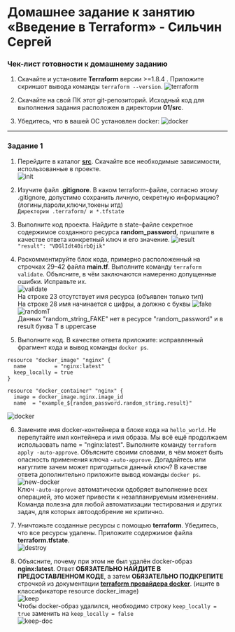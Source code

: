 # Домашнее задание к занятию «Введение в Terraform» - Сильчин Сергей

### Чек-лист готовности к домашнему заданию

1. Скачайте и установите **Terraform** версии >=1.8.4 . Приложите скриншот вывода команды ```terraform --version```.
 ![terraform](https://github.com/user-attachments/assets/0cba7260-446f-405a-8057-b8b5fa1c974a)

2. Скачайте на свой ПК этот git-репозиторий. Исходный код для выполнения задания расположен в директории **01/src**.
3. Убедитесь, что в вашей ОС установлен docker:
![docker](https://github.com/user-attachments/assets/81e8e415-9b22-40dd-a75d-d930dfa820e0)
------

### Задание 1

1. Перейдите в каталог [**src**](https://github.com/netology-code/ter-homeworks/tree/main/01/src). Скачайте все необходимые зависимости, использованные в проекте.  
   ![init](https://github.com/user-attachments/assets/34d1e355-b76b-473f-9f23-7c3885e21a33)

2. Изучите файл **.gitignore**. В каком terraform-файле, согласно этому .gitignore, допустимо сохранить личную, секретную информацию?(логины,пароли,ключи,токены итд)  
 ```Директории .terraform/ и *.tfstate ```
 
3. Выполните код проекта. Найдите  в state-файле секретное содержимое созданного ресурса **random_password**, пришлите в качестве ответа конкретный ключ и его значение.
   ![result](https://github.com/user-attachments/assets/6f1b08d4-7dc5-4b5a-b491-7d98ec4856d9)  
 ```"result": "VDGlIdt40irbQjik"```

4. Раскомментируйте блок кода, примерно расположенный на строчках 29–42 файла **main.tf**.
Выполните команду ```terraform validate```. Объясните, в чём заключаются намеренно допущенные ошибки. Исправьте их.  
![validate](https://github.com/user-attachments/assets/13622e23-d6e5-4805-84ff-e69bcc50fe2a)  
На строке 23 отсутствует имя ресурса (объявлен только тип)  
На строке 28 имя начинается с цифры, а должно с буквы
![fake](https://github.com/user-attachments/assets/42885ca4-f29a-4621-a453-d896ce1bd3cb)
![randomT](https://github.com/user-attachments/assets/0e941eae-e1f9-4c2f-a936-1a164aed4513)  
Данных "random_string_FAKE" нет в ресурсе "random_password" и в result буква T в uppercase

5. Выполните код. В качестве ответа приложите: исправленный фрагмент кода и вывод команды ```docker ps```.  
```
resource "docker_image" "nginx" {
  name         = "nginx:latest"
  keep_locally = true
}

resource "docker_container" "nginx" {
  image = docker_image.nginx.image_id
  name  = "example_${random_password.random_string.result}"
```
![docker](https://github.com/user-attachments/assets/f49af107-d32c-4b30-8799-9c514d465512)  

6. Замените имя docker-контейнера в блоке кода на ```hello_world```. Не перепутайте имя контейнера и имя образа. Мы всё ещё продолжаем использовать name = "nginx:latest". Выполните команду ```terraform apply -auto-approve```.
Объясните своими словами, в чём может быть опасность применения ключа  ```-auto-approve```. Догадайтесь или нагуглите зачем может пригодиться данный ключ? В качестве ответа дополнительно приложите вывод команды ```docker ps```.
![new-docker](https://github.com/user-attachments/assets/81106961-8558-4afc-82e1-174e25d773ef)  
Ключ ```-auto-approve``` автоматически одобряет выполнение всех операцией, это может привести к незапланируемым изменениям. Команда полезна для любой автоматизации тестирования и других задач, для которых автоодобрение не критично.

8. Уничтожьте созданные ресурсы с помощью **terraform**. Убедитесь, что все ресурсы удалены. Приложите содержимое файла **terraform.tfstate**.  
 ![destroy](https://github.com/user-attachments/assets/b8860270-d8ab-4566-9941-bb204916736c)  

9. Объясните, почему при этом не был удалён docker-образ **nginx:latest**. Ответ **ОБЯЗАТЕЛЬНО НАЙДИТЕ В ПРЕДОСТАВЛЕННОМ КОДЕ**, а затем **ОБЯЗАТЕЛЬНО ПОДКРЕПИТЕ** строчкой из документации [**terraform провайдера docker**](https://docs.comcloud.xyz/providers/kreuzwerker/docker/latest/docs).  (ищите в классификаторе resource docker_image)  
![keep](https://github.com/user-attachments/assets/73b3970e-f233-49ed-a206-d232f06ef8ba)  
Чтобы docker-образ удалился, необходимо строку ```keep_locally = true``` заменить на ```keep_locally = false```  
![keep-doc](https://github.com/user-attachments/assets/13050f72-1520-4feb-a3f2-9bfa3d00bd24)
